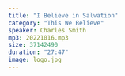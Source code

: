 ```yaml
---
title: "I Believe in Salvation"
category: "This We Believe"
speaker: Charles Smith
mp3: 20221016.mp3
size: 37142490
duration: "27:47"
image: logo.jpg
---
```

